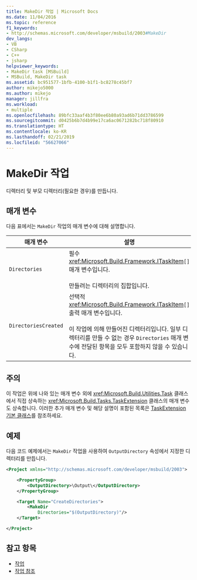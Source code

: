 ```yaml
---
title: MakeDir 작업 | Microsoft Docs
ms.date: 11/04/2016
ms.topic: reference
f1_keywords:
- http://schemas.microsoft.com/developer/msbuild/2003#MakeDir
dev_langs:
- VB
- CSharp
- C++
- jsharp
helpviewer_keywords:
- MakeDir task [MSBuild]
- MSBuild, MakeDir task
ms.assetid: bc951577-1bfb-4100-b1f1-bc8278c45bf7
author: mikejo5000
ms.author: mikejo
manager: jillfra
ms.workload:
- multiple
ms.openlocfilehash: 89bfc33aaf4b3f80ee6b80a93ad6b71dd3786599
ms.sourcegitcommit: d0425b6b7d4b99e17ca6ac0671282bc718f80910
ms.translationtype: HT
ms.contentlocale: ko-KR
ms.lasthandoff: 02/21/2019
ms.locfileid: "56627066"
---
```

# <a name="makedir-task"></a>MakeDir 작업
디렉터리 및 부모 디렉터리(필요한 경우)를 만듭니다.

## <a name="parameters"></a>매개 변수
다음 표에서는 `MakeDir` 작업의 매개 변수에 대해 설명합니다.

|매개 변수|설명|
|---------------|-----------------|
|`Directories`|필수 <xref:Microsoft.Build.Framework.ITaskItem>`[]` 매개 변수입니다.<br /><br /> 만들려는 디렉터리의 집합입니다.|
|`DirectoriesCreated`|선택적 <xref:Microsoft.Build.Framework.ITaskItem>`[]` 출력 매개 변수입니다.<br /><br /> 이 작업에 의해 만들어진 디렉터리입니다. 일부 디렉터리를 만들 수 없는 경우 `Directories` 매개 변수에 전달된 항목을 모두 포함하지 않을 수 있습니다.|

## <a name="remarks"></a>주의
이 작업은 위에 나와 있는 매개 변수 외에 <xref:Microsoft.Build.Utilities.Task> 클래스에서 직접 상속하는 <xref:Microsoft.Build.Tasks.TaskExtension> 클래스의 매개 변수도 상속합니다. 이러한 추가 매개 변수 및 해당 설명이 포함된 목록은 [TaskExtension 기본 클래스](../msbuild/taskextension-base-class.md)를 참조하세요.

## <a name="example"></a>예제
다음 코드 예제에서는 `MakeDir` 작업을 사용하여 `OutputDirectory` 속성에서 지정한 디렉터리를 만듭니다.

```xml
<Project xmlns="http://schemas.microsoft.com/developer/msbuild/2003">

    <PropertyGroup>
        <OutputDirectory>\Output\</OutputDirectory>
    </PropertyGroup>

    <Target Name="CreateDirectories">
        <MakeDir
            Directories="$(OutputDirectory)"/>
    </Target>

</Project>
```

## <a name="see-also"></a>참고 항목
- [작업](../msbuild/msbuild-tasks.md)
- [작업 참조](../msbuild/msbuild-task-reference.md)
